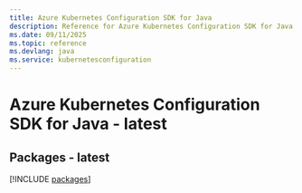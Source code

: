 ```yaml
---
title: Azure Kubernetes Configuration SDK for Java
description: Reference for Azure Kubernetes Configuration SDK for Java
ms.date: 09/11/2025
ms.topic: reference
ms.devlang: java
ms.service: kubernetesconfiguration
---
```

# Azure Kubernetes Configuration SDK for Java - latest
## Packages - latest
[!INCLUDE [packages](kubernetes-configuration-index.md)]